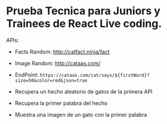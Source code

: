 # Prueba Tecnica para Juniors y Trainees de React Live coding.

APIs: 

- Facts Random: http://catfact.ninja/fact
- Image Random: http://cataas.com/
- EndPoint: `https://cataas.com/cat/says/${firstWord}?size=50&color=red&json=true`

- Recupera un hecho aleatorio de gatos de la primera API
- Recupera la primer palabra del hecho
- Muestra una imagen de un gato con la primer palabra
